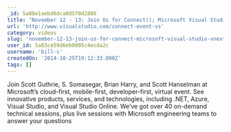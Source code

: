 ```yaml
---
_id: 5a88e1aebd6dca0d5f0d2886
title: "November 12 - 13: Join Us for Connect(); Microsoft Visual Studio vNext and Azure Virtual Event "
url: 'http://www.visualstudio.com/connect-event-vs'
category: videos
slug: 'november-12-13-join-us-for-connect-microsoft-visual-studio-vnext-and-azure-virtual-event'
user_id: 5a83ce59d6eb0005c4ecda2c
username: 'bill-s'
createdOn: '2014-10-25T19:12:33.000Z'
tags: []
---
```


Join Scott Guthrie, S. Somasegar, Brian Harry, and Scott Hanselman at Microsoft’s cloud-first, mobile-first, developer-first, virtual event. See innovative products, services, and technologies, including .NET, Azure, Visual Studio, and Visual Studio Online. We’ve got over 40 on-demand technical sessions, plus live sessions with Microsoft engineering teams to answer your questions
